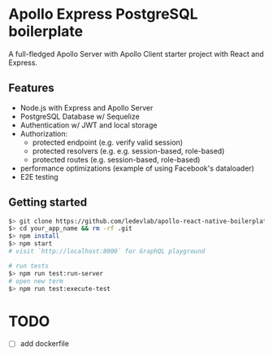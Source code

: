 #  Apollo Express PostgreSQL boilerplate

A full-fledged Apollo Server with Apollo Client starter project with React and Express.

## Features

- Node.js with Express and Apollo Server
- PostgreSQL Database w/ Sequelize
- Authentication w/ JWT and local storage
- Authorization:
  - protected endpoint (e.g. verify valid session)
  - protected resolvers (e.g. e.g. session-based, role-based)
  - protected routes (e.g. session-based, role-based)
- performance optimizations (example of using Facebook's dataloader)
- E2E testing

## Getting started

```bash
$> git clone https://github.com/ledevlab/apollo-react-native-boilerplate your_app_name
$> cd your_app_name && rm -rf .git
$> npm install
$> npm start
# visit `http://localhost:8000` for GraphQL playground
```

```bash
# run tests
$> npm run test:run-server
# open new term
$> npm run test:execute-test
```

# TODO

- [ ] add dockerfile
